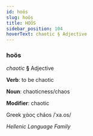 ```yaml
---
id: hoös
slug: hoös
title: HOÖS
sidebar_position: 104
hoverText: chaotic § Adjective
---
```


### hoös

*chaotic* **§** Adjective

**Verb**: to be chaotic

**Noun**: chaoticness/chaos

**Modifier**: chaotic

Greek χάος cháos /ˈxa.os/

*Hellenic Language Family*